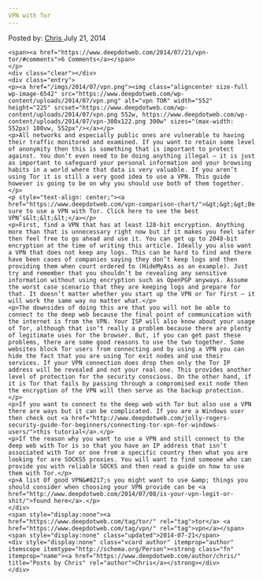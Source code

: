 ```yaml
---
VPN with Tor
---
```

<article class="post-listing post-6541 post type-post status-publish format-standard has-post-thumbnail hentry  tag-tor tag-vpn">
    <div class="post-inner">
        <span>Posted by: <a href="https://www.deepdotweb.com/author/chris/" title="">Chris </a></span>
    <span>July 21, 2014</span>
    
    <span><a href="https://www.deepdotweb.com/2014/07/21/vpn-tor/#comments">6 Comments</a></span>
    </p>
    <div class="clear"></div>
    <div class="entry">
    <p><a href="/imgs/2014/07/vpn.png"><img class="aligncenter size-full wp-image-6542" src="https://www.deepdotweb.com/wp-content/uploads/2014/07/vpn.png" alt="vpn TOR" width="552" height="225" srcset="https://www.deepdotweb.com/wp-content/uploads/2014/07/vpn.png 552w, https://www.deepdotweb.com/wp-content/uploads/2014/07/vpn-300x122.png 300w" sizes="(max-width: 552px) 100vw, 552px"/></a></p>
    <p>All networks and especially public ones are vulnerable to having their traffic monitored and examined. If you want to retain some level of anonymity then this is something that is important to protect against. You don’t even need to be doing anything illegal – it is just as important to safeguard your personal information and your browsing habits in a world where that data is very valuable. If you aren’t using Tor it is still a very good idea to use a VPN. This guide however is going to be on why you should use both of them together.</p>
    <p style="text-align: center;"><a href="https://www.deepdotweb.com/vpn-comparison-chart/">&gt;&gt;&gt;Be sure to use a VPN with Tor. Click here to see the best VPN’s&lt;&lt;&lt;</a></p>
    <p>First, find a VPN that has at least 128-bit encryption. Anything more than that is unnecessary right now but if it makes you feel safer then feel free to go ahead and use it. You can get up to 2048-bit encryption at the time of writing this article. Ideally you also want a VPN that does not keep any logs. This can be hard to find and there have been cases of companies saying they don’t keep logs and then providing them when court ordered to (HideMyAss as an example). Just try and remember that you shouldn’t be revealing any sensitive information without using encryption such as OpenPGP anyways. Assume the worst case scenario that they are keeping logs and prepare for that. It doesn’t matter whether you start up the VPN or Tor first – it will work the same way no matter what.</p>
    <p>The downsides of doing this are that you will not be able to connect to the deep web because the final point of communication with the internet is from the VPN. Your ISP will also know about your usage of Tor, although that isn’t really a problem because there are plenty of legitimate uses for the browser. But, if you can get past these problems, there are some good reasons to use the two together. Some websites block Tor users from connecting and by using a VPN you can hide the fact that you are using Tor exit nodes and use their services. If your VPN connection does drop then only the Tor IP address will be revealed and not your real one. This provides another level of protection for the security conscious. On the other hand, if it is Tor that fails by passing through a compromised exit node then the encryption of the VPN will then serve as the backup protection.</p>
    <p>If you want to connect to the deep web with Tor but also use a VPN there are ways but it can be complicated. If you are a Windows user then check out <a href="http://www.deepdotweb.com/jolly-rogers-security-guide-for-beginners/connecting-tor-vpn-for-windows-users/">this tutorial</a>.</p>
    <p>If the reason why you want to use a VPN and still connect to the deep web with Tor is so that you have an IP address that isn’t associated with Tor or one from a specific country then what you are looking for are SOCKS5 proxies. You will want to find someone who can provide you with reliable SOCKS and then read a guide on how to use them with Tor.</p>
    <p>A list Of good VPN&#8217;s you might want to use &amp; things you should consider when choosing your VPN provide can be <a href="http://www.deepdotweb.com/2014/07/08/is-your-vpn-legit-or-shit/">found here</a>.</p>
    </div>
    <span style="display:none"><a href="https://www.deepdotweb.com/tag/tor/" rel="tag">tor</a> <a href="https://www.deepdotweb.com/tag/vpn/" rel="tag">vpn</a></span> <span style="display:none" class="updated">2014-07-21</span>
    <div style="display:none" class="vcard author" itemprop="author" itemscope itemtype="http://schema.org/Person"><strong class="fn" itemprop="name"><a href="https://www.deepdotweb.com/author/chris/" title="Posts by Chris" rel="author">Chris</a></strong></div>
    </div>
</article>

